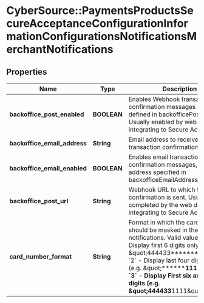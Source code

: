 # CyberSource::PaymentsProductsSecureAcceptanceConfigurationInformationConfigurationsNotificationsMerchantNotifications

## Properties
Name | Type | Description | Notes
------------ | ------------- | ------------- | -------------
**backoffice_post_enabled** | **BOOLEAN** | Enables Webhook transaction confirmation messages sent to URL defined in backofficePostUrl. Usually enabled by web developers integrating to Secure Acceptance. | [optional] 
**backoffice_email_address** | **String** | Email address to receive transaction confirmation messages. | [optional] 
**backoffice_email_enabled** | **BOOLEAN** | Enables email transaction confirmation messages, sent to the address specified in backofficeEmailAddress. | [optional] 
**backoffice_post_url** | **String** | Webhook URL to which transaction confirmation is sent. Usually completed by the web developers integrating to Secure Acceptance. | [optional] 
**card_number_format** | **String** | Format in which the card number should be masked in the notifications.   Valid values: &#x60;1&#x60; - Display first 6 digits only (e.g. \&quot;444433**********\&quot;)  &#x60;2&#x60; - Display last four digits only (e.g. \&quot;************1111\&quot;)  &#x60;3&#x60; - Display First six and last four digits (e.g. \&quot;444433******1111\&quot;)  | [optional] 


